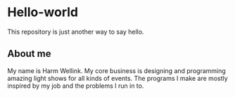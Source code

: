 # Hello-world

This repository is just another way to say hello.

## About me

My name is Harm Wellink. My core business is designing and programming amazing light shows for all kinds of events. The programs I make are mostly inspired by my job and the problems I run in to.
